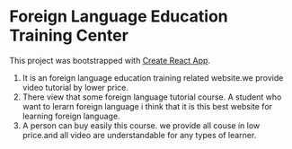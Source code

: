 # Foreign Language Education Training Center

This project was bootstrapped with [Create React App](https://github.com/facebook/create-react-app).
1. It is an foreign language education training related website.we provide video tutorial by lower price.
2. There view that some foreign language tutorial course. A student who want to lerarn foreign language i think that it is this best website for learning foreign language.
3. A person can buy easily this course. we provide all couse in low price.and all video are understandable for any types of learner.